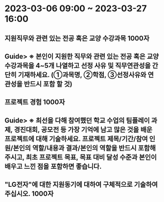 # 2023-03-06 09:00 ~ 2023-03-27 16:00
## 지원직무와 관련 있는 전공 혹은 교양 수강과목 1000자

## Guide> ※ 본인이 지원한 직무와 관련 있는 전공 혹은 교양 수강과목을 4~5개 나열하고 선정 사유 및 직무연관성을 간단히 기재하세요. (①과목명, ②학점, ③선정사유와 연관성을 반드시 포함 할 것)

## 프로젝트 경험 1000자

## Guide> ※ 최선을 다해 참여했던 학교 수업의 팀플레이 과제, 경진대회, 공모전 등 가장 기억에 남고 많은 것을 배운 프로젝트에 대해 기술하세요. 프로젝트 제목/기간/참여 인원/본인의 역할/내용과 결과/본인의 역할을 반드시 포함해주시고, 최초 프로젝트 목표, 목표 대비 달성 수준과 본인이 배우고 느낀 점을 포함하면 좋습니다.

## "LG전자"에 대한 지원동기에 대하여 구체적으로 기술하여 주십시오. 1000자
